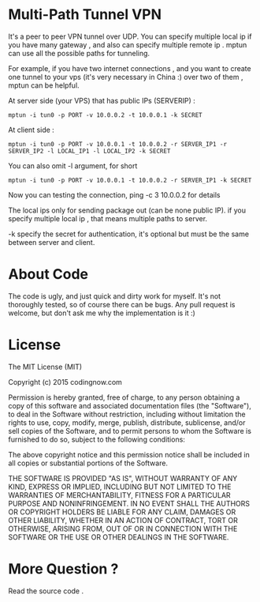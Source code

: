 Multi-Path Tunnel VPN
=====================

It's a peer to peer VPN tunnel over UDP. You can specify multiple local ip if you have many gateway ,
and also can specify multiple remote ip . mptun can use all the possible paths for tunneling.

For example, if you have two internet connections , and you want to create one tunnel to your vps 
(it's very necessary in China :) over two of them , mptun can be helpful.

At server side  (your VPS) that has public IPs (SERVERIP) :

```
mptun -i tun0 -p PORT -v 10.0.0.2 -t 10.0.0.1 -k SECRET
```

At client side :

```
mptun -i tun0 -p PORT -v 10.0.0.1 -t 10.0.0.2 -r SERVER_IP1 -r SERVER_IP2 -l LOCAL_IP1 -l LOCAL_IP2 -k SECRET
```
You can also omit -l argument, for short 
```
mptun -i tun0 -p PORT -v 10.0.0.1 -t 10.0.0.2 -r SERVER_IP1 -k SECRET
```
Now you can testing the connection, ping -c 3 10.0.0.2 for details

The local ips only for sending package out (can be none public IP). 
if you specify multiple local ip , that means multiple paths to server.

-k specify the secret for authentication, it's optional but must be the same between server and client.

About Code
==========
The code is ugly, and just quick and dirty work for myself. It's not thoroughly tested, so of course there can be bugs. 
Any pull request is welcome, but don't ask me why the implementation is it :)

License
=======
The MIT License (MIT)

Copyright (c) 2015 codingnow.com

Permission is hereby granted, free of charge, to any person obtaining a copy of
this software and associated documentation files (the "Software"), to deal in
the Software without restriction, including without limitation the rights to
use, copy, modify, merge, publish, distribute, sublicense, and/or sell copies of
the Software, and to permit persons to whom the Software is furnished to do so,
subject to the following conditions:

The above copyright notice and this permission notice shall be included in all
copies or substantial portions of the Software.

THE SOFTWARE IS PROVIDED "AS IS", WITHOUT WARRANTY OF ANY KIND, EXPRESS OR
IMPLIED, INCLUDING BUT NOT LIMITED TO THE WARRANTIES OF MERCHANTABILITY, FITNESS
FOR A PARTICULAR PURPOSE AND NONINFRINGEMENT. IN NO EVENT SHALL THE AUTHORS OR
COPYRIGHT HOLDERS BE LIABLE FOR ANY CLAIM, DAMAGES OR OTHER LIABILITY, WHETHER
IN AN ACTION OF CONTRACT, TORT OR OTHERWISE, ARISING FROM, OUT OF OR IN
CONNECTION WITH THE SOFTWARE OR THE USE OR OTHER DEALINGS IN THE SOFTWARE.

More Question ?
===============

Read the source code .












